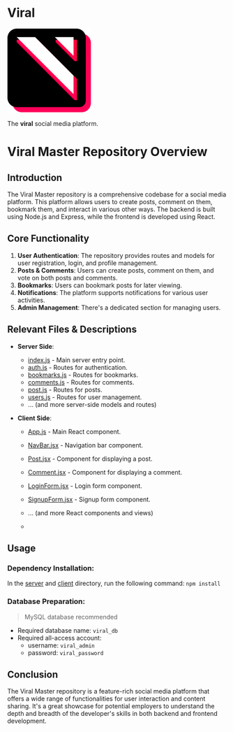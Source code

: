 # Viral

![Viral Logo Image](/client/public/logo192.png)

The **viral** social media platform.

# Viral Master Repository Overview

## Introduction
The Viral Master repository is a comprehensive codebase for a social media platform. This platform allows users to create posts, comment on them, bookmark them, and interact in various other ways. The backend is built using Node.js and Express, while the frontend is developed using React.

## Core Functionality
1. **User Authentication**: The repository provides routes and models for user registration, login, and profile management.
2. **Posts & Comments**: Users can create posts, comment on them, and vote on both posts and comments.
3. **Bookmarks**: Users can bookmark posts for later viewing.
4. **Notifications**: The platform supports notifications for various user activities.
5. **Admin Management**: There's a dedicated section for managing users.

## Relevant Files & Descriptions

- **Server Side**:
  - [index.js](https://github.com/omnidox/Viral-master/blob/master/server/index.js) - Main server entry point.
  - [auth.js](https://github.com/omnidox/Viral-master/blob/master/server/route/auth.js) - Routes for authentication.
  - [bookmarks.js](https://github.com/omnidox/Viral-master/blob/master/server/route/bookmarks.js) - Routes for bookmarks.
  - [comments.js](https://github.com/omnidox/Viral-master/blob/master/server/route/comments.js) - Routes for comments.
  - [post.js](https://github.com/omnidox/Viral-master/blob/master/server/route/post.js) - Routes for posts.
  - [users.js](https://github.com/omnidox/Viral-master/blob/master/server/route/users.js) - Routes for user management.
  - ... (and more server-side models and routes)

- **Client Side**:
  - [App.js](https://github.com/omnidox/Viral-master/blob/master/client/src/App.js) - Main React component.
  - [NavBar.jsx](https://github.com/omnidox/Viral-master/blob/master/client/src/component/ui/NavBar/NavBar.jsx) - Navigation bar component.
  - [Post.jsx](https://github.com/omnidox/Viral-master/blob/master/client/src/component/ui/Post/Post.jsx) - Component for displaying a post.
  - [Comment.jsx](https://github.com/omnidox/Viral-master/blob/master/client/src/component/ui/Comment/Comment.jsx) - Component for displaying a comment.
  - [LoginForm.jsx](https://github.com/omnidox/Viral-master/blob/master/client/src/component/form/LoginForm/LoginForm.jsx) - Login form component.
  - [SignupForm.jsx](https://github.com/omnidox/Viral-master/blob/master/client/src/component/form/SignupForm/SignupForm.jsx) - Signup form component.
  - ... (and more React components and views)
 
  - 
## Usage
### Dependency Installation:
In the [server](/server) and [client](/client) directory, run the following command: 
`npm install`
### Database Preparation:
> MySQL database recommended

- Required database name: `viral_db`
- Required all-access account: 
  - username: `viral_admin` 
  - password: `viral_password`

 ## Conclusion
The Viral Master repository is a feature-rich social media platform that offers a wide range of functionalities for user interaction and content sharing. It's a great showcase for potential employers to understand the depth and breadth of the developer's skills in both backend and frontend development.
